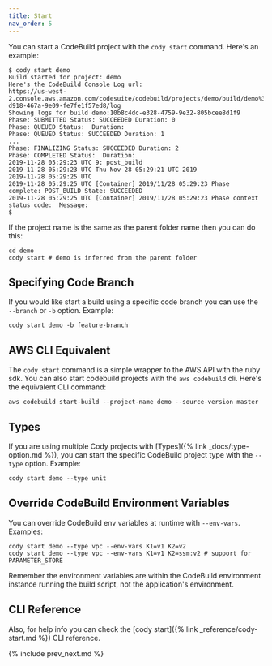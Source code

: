```yaml
---
title: Start
nav_order: 5
---
```


You can start a CodeBuild project with the `cody start` command. Here's an example:

    $ cody start demo
    Build started for project: demo
    Here's the CodeBuild Console Log url:
    https://us-west-2.console.aws.amazon.com/codesuite/codebuild/projects/demo/build/demo%3A7bc4cb33-d918-467a-9e09-fe7fe1f57ed8/log
    Showing logs for build demo:10b8c4dc-e328-4759-9e32-805bcee8d1f9
    Phase: SUBMITTED Status: SUCCEEDED Duration: 0
    Phase: QUEUED Status:  Duration:
    Phase: QUEUED Status: SUCCEEDED Duration: 1
    ...
    Phase: FINALIZING Status: SUCCEEDED Duration: 2
    Phase: COMPLETED Status:  Duration:
    2019-11-28 05:29:23 UTC 9: post_build
    2019-11-28 05:29:23 UTC Thu Nov 28 05:29:21 UTC 2019
    2019-11-28 05:29:25 UTC
    2019-11-28 05:29:25 UTC [Container] 2019/11/28 05:29:23 Phase complete: POST_BUILD State: SUCCEEDED
    2019-11-28 05:29:25 UTC [Container] 2019/11/28 05:29:23 Phase context status code:  Message:
    $

If the project name is the same as the parent folder name then you can do this:

    cd demo
    cody start # demo is inferred from the parent folder

## Specifying Code Branch

If you would like start a build using a specific code branch you can use the `--branch` or `-b` option.  Example:

    cody start demo -b feature-branch

## AWS CLI Equivalent

The `cody start` command is a simple wrapper to the AWS API with the ruby sdk. You can also start codebuild projects with the `aws codebuild` cli.  Here's the equivalent CLI command:

    aws codebuild start-build --project-name demo --source-version master

## Types

If you are using multiple Cody projects with [Types]({% link _docs/type-option.md %}), you can start the specific CodeBuild project type with the `--type` option.  Example:

    cody start demo --type unit

## Override CodeBuild Environment Variables

You can override CodeBuild env variables at runtime with `--env-vars`. Examples:

    cody start demo --type vpc --env-vars K1=v1 K2=v2
    cody start demo --type vpc --env-vars K1=v1 K2=ssm:v2 # support for PARAMETER_STORE

Remember the environment variables are within the CodeBuild environment instance running the build script, not the application's environment.

## CLI Reference

Also, for help info you can check the [cody start]({% link _reference/cody-start.md %}) CLI reference.

{% include prev_next.md %}
